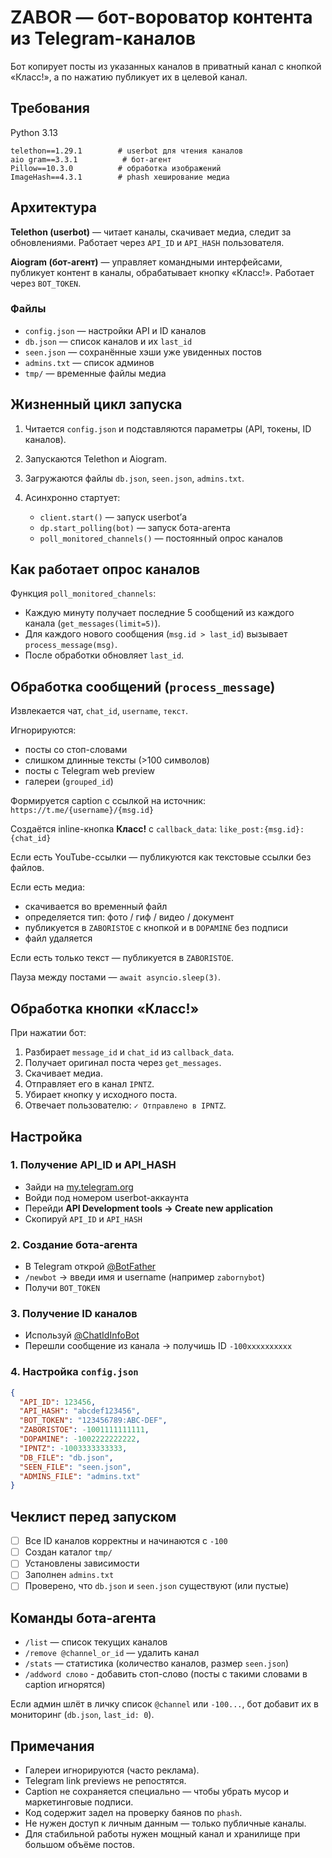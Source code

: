 # ZABOR — бот-вороватор контента из Telegram-каналов

Бот копирует посты из указанных каналов в приватный канал с кнопкой «Класс!», а по нажатию публикует их в целевой канал.

## Требования

Python 3.13

```
telethon==1.29.1        # userbot для чтения каналов
aio gram==3.3.1          # бот-агент
Pillow==10.3.0          # обработка изображений
ImageHash==4.3.1        # phash хеширование медиа
```

## Архитектура

**Telethon (userbot)** — читает каналы, скачивает медиа, следит за обновлениями. Работает через `API_ID` и `API_HASH` пользователя.

**Aiogram (бот-агент)** — управляет командными интерфейсами, публикует контент в каналы, обрабатывает кнопку «Класс!». Работает через `BOT_TOKEN`.

### Файлы

* `config.json` — настройки API и ID каналов
* `db.json` — список каналов и их `last_id`
* `seen.json` — сохранённые хэши уже увиденных постов
* `admins.txt` — список админов
* `tmp/` — временные файлы медиа

## Жизненный цикл запуска

1. Читается `config.json` и подставляются параметры (API, токены, ID каналов).
2. Запускаются Telethon и Aiogram.
3. Загружаются файлы `db.json`, `seen.json`, `admins.txt`.
4. Асинхронно стартует:

   * `client.start()` — запуск userbot’а
   * `dp.start_polling(bot)` — запуск бота-агента
   * `poll_monitored_channels()` — постоянный опрос каналов

## Как работает опрос каналов

Функция `poll_monitored_channels`:

* Каждую минуту получает последние 5 сообщений из каждого канала (`get_messages(limit=5)`).
* Для каждого нового сообщения (`msg.id > last_id`) вызывает `process_message(msg)`.
* После обработки обновляет `last_id`.

## Обработка сообщений (`process_message`)

Извлекается чат, `chat_id`, `username`, `текст`.

Игнорируются:

* посты со стоп-словами
* слишком длинные тексты (>100 символов)
* посты с Telegram web preview
* галереи (`grouped_id`)

Формируется caption с ссылкой на источник:
`https://t.me/{username}/{msg.id}`

Создаётся inline-кнопка **Класс!** с `callback_data`:
`like_post:{msg.id}:{chat_id}`

Если есть YouTube-ссылки — публикуются как текстовые ссылки без файлов.

Если есть медиа:

* скачивается во временный файл
* определяется тип: фото / гиф / видео / документ
* публикуется в `ZABORISTOE` с кнопкой и в `DOPAMINE` без подписи
* файл удаляется

Если есть только текст — публикуется в `ZABORISTOE`.

Пауза между постами — `await asyncio.sleep(3)`.

## Обработка кнопки «Класс!»

При нажатии бот:

1. Разбирает `message_id` и `chat_id` из `callback_data`.
2. Получает оригинал поста через `get_messages`.
3. Скачивает медиа.
4. Отправляет его в канал `IPNTZ`.
5. Убирает кнопку у исходного поста.
6. Отвечает пользователю: `✓ Отправлено в IPNTZ`.

## Настройка

### 1. Получение API_ID и API_HASH

* Зайди на [my.telegram.org](https://my.telegram.org)
* Войди под номером userbot-аккаунта
* Перейди **API Development tools → Create new application**
* Скопируй `API_ID` и `API_HASH`

### 2. Создание бота-агента

* В Telegram открой [@BotFather](https://t.me/BotFather)
* `/newbot` → введи имя и username (например `zabornybot`)
* Получи `BOT_TOKEN`

### 3. Получение ID каналов

* Используй [@ChatIdInfoBot](https://t.me/ChatIdInfoBot)
* Перешли сообщение из канала → получишь ID `-100xxxxxxxxxx`

### 4. Настройка `config.json`

```json
{
  "API_ID": 123456,
  "API_HASH": "abcdef123456",
  "BOT_TOKEN": "123456789:ABC-DEF",
  "ZABORISTOE": -1001111111111,
  "DOPAMINE": -1002222222222,
  "IPNTZ": -1003333333333,
  "DB_FILE": "db.json",
  "SEEN_FILE": "seen.json",
  "ADMINS_FILE": "admins.txt"
}
```

## Чеклист перед запуском

* [ ] Все ID каналов корректны и начинаются с `-100`
* [ ] Создан каталог `tmp/`
* [ ] Установлены зависимости
* [ ] Заполнен `admins.txt`
* [ ] Проверено, что `db.json` и `seen.json` существуют (или пустые)

## Команды бота-агента

* `/list` — список текущих каналов
* `/remove @channel_or_id` — удалить канал
* `/stats` — статистика (количество каналов, размер `seen.json`)
* `/addword слово` - добавить стоп-слово (посты с такими словами в caption игнорятся)

Если админ шлёт в личку список `@channel` или `-100...`, бот добавит их в мониторинг (`db.json`, `last_id: 0`).

## Примечания

* Галереи игнорируются (часто реклама).
* Telegram link previews не репостятся.
* Caption не сохраняется специально — чтобы убрать мусор и маркетинговые подписи.
* Код содержит задел на проверку баянов по `phash`.
* Не нужен доступ к личным данным — только публичные каналы.
* Для стабильной работы нужен мощный канал и хранилище при большом объёме постов.
